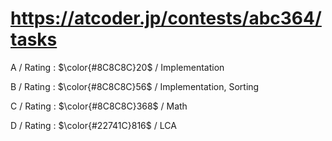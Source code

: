 # https://atcoder.jp/contests/abc364/tasks

A / Rating : $\color{#8C8C8C}20$ / Implementation

B / Rating : $\color{#8C8C8C}56$ / Implementation, Sorting

C / Rating : $\color{#8C8C8C}368$ / Math

D / Rating : $\color{#22741C}816$ / LCA
